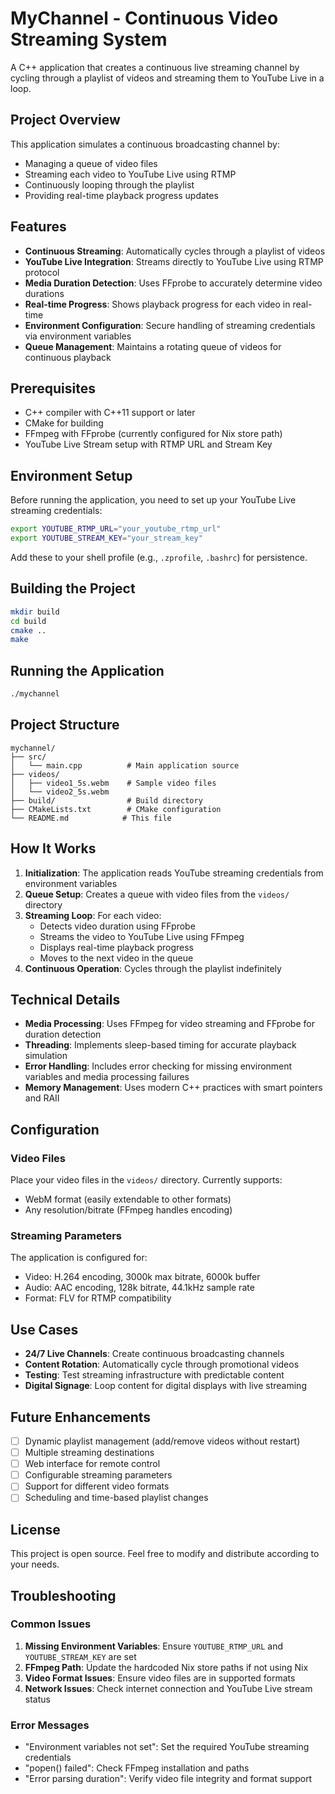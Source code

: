 # MyChannel - Continuous Video Streaming System

A C++ application that creates a continuous live streaming channel by cycling through a playlist of videos and streaming them to YouTube Live in a loop.

## Project Overview

This application simulates a continuous broadcasting channel by:
- Managing a queue of video files
- Streaming each video to YouTube Live using RTMP
- Continuously looping through the playlist
- Providing real-time playback progress updates

## Features

- **Continuous Streaming**: Automatically cycles through a playlist of videos
- **YouTube Live Integration**: Streams directly to YouTube Live using RTMP protocol
- **Media Duration Detection**: Uses FFprobe to accurately determine video durations
- **Real-time Progress**: Shows playback progress for each video in real-time
- **Environment Configuration**: Secure handling of streaming credentials via environment variables
- **Queue Management**: Maintains a rotating queue of videos for continuous playback

## Prerequisites

- C++ compiler with C++11 support or later
- CMake for building
- FFmpeg with FFprobe (currently configured for Nix store path)
- YouTube Live Stream setup with RTMP URL and Stream Key

## Environment Setup

Before running the application, you need to set up your YouTube Live streaming credentials:

```bash
export YOUTUBE_RTMP_URL="your_youtube_rtmp_url"
export YOUTUBE_STREAM_KEY="your_stream_key"
```

Add these to your shell profile (e.g., `.zprofile`, `.bashrc`) for persistence.

## Building the Project

```bash
mkdir build
cd build
cmake ..
make
```

## Running the Application

```bash
./mychannel
```

## Project Structure

```
mychannel/
├── src/
│   └── main.cpp          # Main application source
├── videos/
│   ├── video1_5s.webm    # Sample video files
│   └── video2_5s.webm
├── build/                # Build directory
├── CMakeLists.txt        # CMake configuration
└── README.md            # This file
```

## How It Works

1. **Initialization**: The application reads YouTube streaming credentials from environment variables
2. **Queue Setup**: Creates a queue with video files from the `videos/` directory
3. **Streaming Loop**: For each video:
   - Detects video duration using FFprobe
   - Streams the video to YouTube Live using FFmpeg
   - Displays real-time playback progress
   - Moves to the next video in the queue
4. **Continuous Operation**: Cycles through the playlist indefinitely

## Technical Details

- **Media Processing**: Uses FFmpeg for video streaming and FFprobe for duration detection
- **Threading**: Implements sleep-based timing for accurate playback simulation
- **Error Handling**: Includes error checking for missing environment variables and media processing failures
- **Memory Management**: Uses modern C++ practices with smart pointers and RAII

## Configuration

### Video Files
Place your video files in the `videos/` directory. Currently supports:
- WebM format (easily extendable to other formats)
- Any resolution/bitrate (FFmpeg handles encoding)

### Streaming Parameters
The application is configured for:
- Video: H.264 encoding, 3000k max bitrate, 6000k buffer
- Audio: AAC encoding, 128k bitrate, 44.1kHz sample rate
- Format: FLV for RTMP compatibility

## Use Cases

- **24/7 Live Channels**: Create continuous broadcasting channels
- **Content Rotation**: Automatically cycle through promotional videos
- **Testing**: Test streaming infrastructure with predictable content
- **Digital Signage**: Loop content for digital displays with live streaming

## Future Enhancements

- [ ] Dynamic playlist management (add/remove videos without restart)
- [ ] Multiple streaming destinations
- [ ] Web interface for remote control
- [ ] Configurable streaming parameters
- [ ] Support for different video formats
- [ ] Scheduling and time-based playlist changes

## License

This project is open source. Feel free to modify and distribute according to your needs.

## Troubleshooting

### Common Issues

1. **Missing Environment Variables**: Ensure `YOUTUBE_RTMP_URL` and `YOUTUBE_STREAM_KEY` are set
2. **FFmpeg Path**: Update the hardcoded Nix store paths if not using Nix
3. **Video Format Issues**: Ensure video files are in supported formats
4. **Network Issues**: Check internet connection and YouTube Live stream status

### Error Messages

- "Environment variables not set": Set the required YouTube streaming credentials
- "popen() failed": Check FFmpeg installation and paths
- "Error parsing duration": Verify video file integrity and format support
